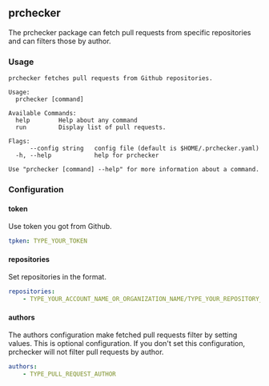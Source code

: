 ## prchecker

The prchecker package can fetch pull requests from specific repositories and can filters those by author. 

### Usage

```text
prchecker fetches pull requests from Github repositories.

Usage:
  prchecker [command]

Available Commands:
  help        Help about any command
  run         Display list of pull requests.

Flags:
      --config string   config file (default is $HOME/.prchecker.yaml)
  -h, --help            help for prchecker

Use "prchecker [command] --help" for more information about a command.
```

### Configuration

#### token

Use token you got from Github.

```yaml
tpken: TYPE_YOUR_TOKEN
```

#### repositories

Set repositories in the format.

```yaml
repositories:
    - TYPE_YOUR_ACCOUNT_NAME_OR_ORGANIZATION_NAME/TYPE_YOUR_REPOSITORY_NAME
```

#### authors

The authors configuration make fetched pull requests filter by setting values. This is optional configuration. If you don't set this configuration, prchecker will not filter pull requests by author.

```yaml
authors:
    - TYPE_PULL_REQUEST_AUTHOR
```
